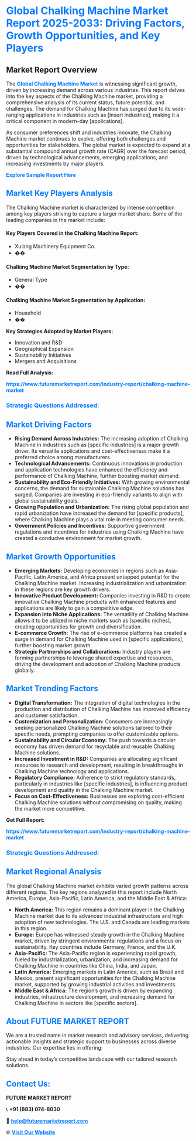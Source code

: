 <h1 style="color: #007BFF;">Global Chalking Machine Market Report 2025-2033: Driving Factors, Growth Opportunities, and Key Players</h1>

<section id="overview">
<h2>Market Report Overview</h2>
<p>The <a href="https://www.futuremarketreport.com/industry-report/chalking-machine-market" style="color: #007BFF; text-decoration: none;"><strong>Global Chalking Machine Market</strong></a> is witnessing significant growth, driven by increasing demand across various industries. This report delves into the key aspects of the Chalking Machine market, providing a comprehensive analysis of its current status, future potential, and challenges. The demand for Chalking Machine has surged due to its wide-ranging applications in industries such as [insert industries], making it a critical component in modern-day [applications].</p>
<p>As consumer preferences shift and industries innovate, the Chalking Machine market continues to evolve, offering both challenges and opportunities for stakeholders. The global market is expected to expand at a substantial compound annual growth rate (CAGR) over the forecast period, driven by technological advancements, emerging applications, and increasing investments by major players.</p>
</section>

<section id="overview">
<p><a href="https://www.futuremarketreport.com/request-sample/reportId=113979" style="color: #007BFF; text-decoration: none;"><strong>Explore Sample Report Here</strong></a></p>
</section>

<section id="key-players">
<h2 style="color: #007BFF;">Market Key Players Analysis</h2>
<p>The Chalking Machine market is characterized by intense competition among key players striving to capture a larger market share. Some of the leading companies in the market include:</p>
<h4>Key Players Covered in the Chalking Machine Report:</h4>
<ul><li>Xulang Machinery Equipment Co.</li><li>��</li></ul>
<h4>Chalking Machine Market Segmentation by Type:</h4>
<ul><li>General Type</li><li>��</li></ul>

<h4>Chalking Machine Market Segmentation by Application:</h4>
<ul><li>Household</li><li>��</li></ul>
<p><strong>Key Strategies Adopted by Market Players:</strong></p>
<ul>
<li>Innovation and R&D</li>
<li>Geographical Expansion</li>
<li>Sustainability Initiatives</li>
<li>Mergers and Acquisitions</li>
</ul>
</section>

<section>
<p><strong>Read Full Analysis: </strong></p><a href="https://www.futuremarketreport.com/industry-report/chalking-machine-market" style="color: #007BFF; text-decoration: none;"><strong>https://www.futuremarketreport.com/industry-report/chalking-machine-market</strong></a>
<h3 style="color: #007BFF;">Strategic Questions Addressed:</h3>
</section>

<section id="driving-factors">
<h2 style="color: #007BFF;">Market Driving Factors</h2>
<ul>
<li><strong>Rising Demand Across Industries:</strong> The increasing adoption of Chalking Machine in industries such as [specific industries] is a major growth driver. Its versatile applications and cost-effectiveness make it a preferred choice among manufacturers.</li>
<li><strong>Technological Advancements:</strong> Continuous innovations in production and application technologies have enhanced the efficiency and performance of Chalking Machine, further boosting market demand.</li>
<li><strong>Sustainability and Eco-Friendly Initiatives:</strong> With growing environmental concerns, the demand for sustainable Chalking Machine solutions has surged. Companies are investing in eco-friendly variants to align with global sustainability goals.</li>
<li><strong>Growing Population and Urbanization:</strong> The rising global population and rapid urbanization have increased the demand for [specific products], where Chalking Machine plays a vital role in meeting consumer needs.</li>
<li><strong>Government Policies and Incentives:</strong> Supportive government regulations and incentives for industries using Chalking Machine have created a conducive environment for market growth.</li>
</ul>
</section>

<section id="growth-opportunities">
<h2 style="color: #007BFF;">Market Growth Opportunities</h2>
<ul>
<li><strong>Emerging Markets:</strong> Developing economies in regions such as Asia-Pacific, Latin America, and Africa present untapped potential for the Chalking Machine market. Increasing industrialization and urbanization in these regions are key growth drivers.</li>
<li><strong>Innovative Product Development:</strong> Companies investing in R&D to create innovative Chalking Machine products with enhanced features and applications are likely to gain a competitive edge.</li>
<li><strong>Expansion into Niche Applications:</strong> The versatility of Chalking Machine allows it to be utilized in niche markets such as [specific niches], creating opportunities for growth and diversification.</li>
<li><strong>E-commerce Growth:</strong> The rise of e-commerce platforms has created a surge in demand for Chalking Machine used in [specific applications], further boosting market growth.</li>
<li><strong>Strategic Partnerships and Collaborations:</strong> Industry players are forming partnerships to leverage shared expertise and resources, driving the development and adoption of Chalking Machine products globally.</li>
</ul>
</section>

<section id="trending-factors">
<h2 style="color: #007BFF;">Market Trending Factors</h2>
<ul>
<li><strong>Digital Transformation:</strong> The integration of digital technologies in the production and distribution of Chalking Machine has improved efficiency and customer satisfaction.</li>
<li><strong>Customization and Personalization:</strong> Consumers are increasingly seeking personalized Chalking Machine solutions tailored to their specific needs, prompting companies to offer customizable options.</li>
<li><strong>Sustainability and Circular Economy:</strong> The push towards a circular economy has driven demand for recyclable and reusable Chalking Machine solutions.</li>
<li><strong>Increased Investment in R&D:</strong> Companies are allocating significant resources to research and development, resulting in breakthroughs in Chalking Machine technology and applications.</li>
<li><strong>Regulatory Compliance:</strong> Adherence to strict regulatory standards, particularly in industries like [specific industries], is influencing product development and quality in the Chalking Machine market.</li>
<li><strong>Focus on Cost-Effectiveness:</strong> Businesses are exploring cost-efficient Chalking Machine solutions without compromising on quality, making the market more competitive.</li>
</ul>
</section>

<section>
<p><strong>Get Full Report: </strong></p><a href="https://www.futuremarketreport.com/industry-report/chalking-machine-market" style="color: #007BFF; text-decoration: none;"><strong>https://www.futuremarketreport.com/industry-report/chalking-machine-market</strong></a>
<h3 style="color: #007BFF;">Strategic Questions Addressed:</h3>
</section>


<section id="regional-analysis">
<h2 style="color: #007BFF;">Market Regional Analysis</h2>
<p>The global Chalking Machine market exhibits varied growth patterns across different regions. The key regions analyzed in this report include North America, Europe, Asia-Pacific, Latin America, and the Middle East & Africa:</p>
<ul>
<li><strong>North America:</strong> This region remains a dominant player in the Chalking Machine market due to its advanced industrial infrastructure and high adoption of new technologies. The U.S. and Canada are leading markets in this region.</li>
<li><strong>Europe:</strong> Europe has witnessed steady growth in the Chalking Machine market, driven by stringent environmental regulations and a focus on sustainability. Key countries include Germany, France, and the U.K.</li>
<li><strong>Asia-Pacific:</strong> The Asia-Pacific region is experiencing rapid growth, fueled by industrialization, urbanization, and increasing demand for Chalking Machine in countries like China, India, and Japan.</li>
<li><strong>Latin America:</strong> Emerging markets in Latin America, such as Brazil and Mexico, present significant opportunities for the Chalking Machine market, supported by growing industrial activities and investments.</li>
<li><strong>Middle East & Africa:</strong> The region’s growth is driven by expanding industries, infrastructure development, and increasing demand for Chalking Machine in sectors like [specific sectors].</li>
</ul>
</section>

<footer>
<h2 style="color: #007BFF;">About FUTURE MARKET REPORT</h2>
<p>We are a trusted name in market research and advisory services, delivering actionable insights and strategic support to businesses across diverse industries. Our expertise lies in offering:</p>

<p>Stay ahead in today’s competitive landscape with our tailored research solutions.</p>

<h2 style="color: #007BFF;">Contact Us:</h2>
<p><strong>FUTURE MARKET REPORT</strong></p>
<p>📞 <strong>+91 (883) 074-8030</strong></p>
<p>📧 <strong><a href="mailto:help@futuremarketreport.com" style="color: #007BFF;">help@futuremarketreport.com</a></strong></p>
<p>🌐 <strong><a href="https://www.futuremarketreport.com/" style="color: #007BFF;">Visit Our Website</a></strong></p>
</footer>